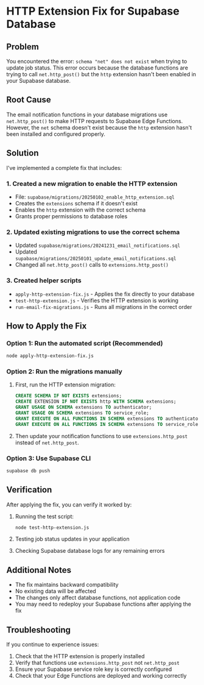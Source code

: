 # HTTP Extension Fix for Supabase Database

## Problem
You encountered the error: `schema "net" does not exist` when trying to update job status. This error occurs because the database functions are trying to call `net.http_post()` but the `http` extension hasn't been enabled in your Supabase database.

## Root Cause
The email notification functions in your database migrations use `net.http_post()` to make HTTP requests to Supabase Edge Functions. However, the `net` schema doesn't exist because the `http` extension hasn't been installed and configured properly.

## Solution
I've implemented a complete fix that includes:

### 1. Created a new migration to enable the HTTP extension
- File: `supabase/migrations/20250102_enable_http_extension.sql`
- Creates the `extensions` schema if it doesn't exist
- Enables the `http` extension with the correct schema
- Grants proper permissions to database roles

### 2. Updated existing migrations to use the correct schema
- Updated `supabase/migrations/20241231_email_notifications.sql`
- Updated `supabase/migrations/20250101_update_email_notifications.sql`
- Changed all `net.http_post()` calls to `extensions.http_post()`

### 3. Created helper scripts
- `apply-http-extension-fix.js` - Applies the fix directly to your database
- `test-http-extension.js` - Verifies the HTTP extension is working
- `run-email-fix-migrations.js` - Runs all migrations in the correct order

## How to Apply the Fix

### Option 1: Run the automated script (Recommended)
```bash
node apply-http-extension-fix.js
```

### Option 2: Run the migrations manually
1. First, run the HTTP extension migration:
   ```sql
   CREATE SCHEMA IF NOT EXISTS extensions;
   CREATE EXTENSION IF NOT EXISTS http WITH SCHEMA extensions;
   GRANT USAGE ON SCHEMA extensions TO authenticator;
   GRANT USAGE ON SCHEMA extensions TO service_role;
   GRANT EXECUTE ON ALL FUNCTIONS IN SCHEMA extensions TO authenticator;
   GRANT EXECUTE ON ALL FUNCTIONS IN SCHEMA extensions TO service_role;
   ```

2. Then update your notification functions to use `extensions.http_post` instead of `net.http_post`.

### Option 3: Use Supabase CLI
```bash
supabase db push
```

## Verification
After applying the fix, you can verify it worked by:

1. Running the test script:
   ```bash
   node test-http-extension.js
   ```

2. Testing job status updates in your application

3. Checking Supabase database logs for any remaining errors

## Additional Notes
- The fix maintains backward compatibility
- No existing data will be affected
- The changes only affect database functions, not application code
- You may need to redeploy your Supabase functions after applying the fix

## Troubleshooting
If you continue to experience issues:

1. Check that the HTTP extension is properly installed
2. Verify that functions use `extensions.http_post` not `net.http_post`
3. Ensure your Supabase service role key is correctly configured
4. Check that your Edge Functions are deployed and working correctly